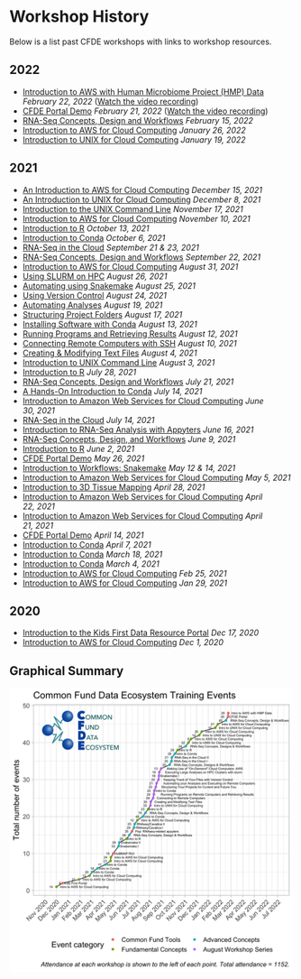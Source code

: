 # Workshop History

Below is a list past CFDE workshops with links to workshop resources.

## 2022

* [Introduction to AWS with Human Microbiome Project (HMP) Data](https://hackmd.io/9EWhx5vYR3SDmd1Nl9rpyQ?view)  _February 22, 2022_ ([Watch the video recording](https://video.ucdavis.edu/media/Hackathon+-+Day+2+-+HMP/1_evaoqlpg))
* [CFDE Portal Demo](https://app.nih-cfde.org/) _February 21, 2022_ ([Watch the video recording](https://video.ucdavis.edu/media/Hackathon+-+Day+1+-+Portal+Demo/1_cr0ert97))
* [RNA-Seq Concepts, Design and Workflows](https://osf.io/kj5av/) _February 15, 2022_
* [Introduction to AWS for Cloud Computing](https://github.com/nih-cfde/training-and-engagement/wiki/A-Hands-on-Introduction-to-AWS-for-Cloud-Computing-January-26,-2022) _January 26, 2022_ 
* [Introduction to UNIX for Cloud Computing](https://github.com/nih-cfde/training-and-engagement/wiki/An-Introduction-to-UNIX-for-Remote-Computing:-January-19,-2022) _January 19, 2022_    

## 2021

* [An Introduction to AWS for Cloud Computing](https://github.com/nih-cfde/training-and-engagement/wiki/A-Hands-On-Introduction-to-AWS:-December-15,-2021)  _December 15, 2021_
* [An Introduction to UNIX for Cloud Computing](https://github.com/nih-cfde/training-and-engagement/wiki/An-Introduction-to-UNIX-for-Cloud-Computing---December-8,-2021)  _December 8, 2021_
* [Introduction to the UNIX Command Line](https://github.com/nih-cfde/training-and-engagement/wiki/An-Introduction-to-UNIX:-November-17,-2021) _November 17, 2021_  
* [Introduction to AWS for Cloud Computing](https://github.com/nih-cfde/training-and-engagement/wiki/A-Hands-On-Introduction-to-AWS:-November-10,-2021) _November 10, 2021_  
* [Introduction to R](https://github.com/nih-cfde/training-and-engagement/wiki/Introduction-to-R:-October-13,-2021) _October 13, 2021_  
* [Introduction to Conda](https://github.com/nih-cfde/training-and-engagement/wiki/A-Hands-On-Introduction-to-Conda:-October-6,-2021) _October 6, 2021_  
* [RNA-Seq in the Cloud](https://github.com/nih-cfde/training-and-engagement/wiki/RNA-Seq-in-the-cloud:-June-21-&-23,-2021) _September 21 & 23, 2021_ 
* [RNA-Seq Concepts, Design and Workflows](https://osf.io/txcw8/) _September 22, 2021_  
* [Introduction to AWS for Cloud Computing](https://ngs-docs.github.io/2021-august-remote-computing/making-use-of-on-demand-cloud-computers-from-amazon-web-services.html) _August 31, 2021_  
* [Using SLURM on HPC](https://ngs-docs.github.io/2021-august-remote-computing/executing-large-analyses-on-hpc-clusters-with-slurm.html) _August 26, 2021_  
* [Automating using Snakemake](https://ngs-docs.github.io/2021-august-remote-computing/automating-your-analyses-with-the-snakemake-workflow-system.html) _August 25, 2021_ 
* [Using Version Control](https://ngs-docs.github.io/2021-august-remote-computing/keeping-track-of-your-files-with-version-control.html) _August 24, 2021_
* [Automating Analyses](https://ngs-docs.github.io/2021-august-remote-computing/automating-your-analyses-and-executing-long-running-analyses-on-remote-computers.html) _August 19, 2021_  
* [Structuring Project Folders](https://ngs-docs.github.io/2021-august-remote-computing/structuring-your-projects-for-current-and-future-you.html) _August 17, 2021_  
* [Installing Software with Conda](https://ngs-docs.github.io/2021-august-remote-computing/installing-software-on-remote-computers-with-conda.html) _August 13, 2021_
* [Running Programs and Retrieving Results](https://ngs-docs.github.io/2021-august-remote-computing/running-programs-on-remote-computers-and-retrieving-the-results.html) _August 12, 2021_  
* [Connecting Remote Computers with SSH](https://ngs-docs.github.io/2021-august-remote-computing/connecting-to-remote-computers-with-ssh.html) _August 10, 2021_ 
* [Creating & Modifying Text Files](https://ngs-docs.github.io/2021-august-remote-computing/creating-and-modifying-text-files-on-remote-computers.html) _August 4, 2021_ 
* [Introduction to UNIX Command Line](https://ngs-docs.github.io/2021-august-remote-computing/introduction-to-the-unix-command-line.html) _August 3, 2021_  
* [Introduction to R](https://github.com/nih-cfde/training-and-engagement/wiki/Introduction-to-R:-July-28,-2021) _July 28, 2021_  
* [RNA-Seq Concepts, Design and Workflows](https://osf.io/txcw8/) _July 21, 2021_  
* [A Hands-On Introduction to Conda](https://github.com/nih-cfde/training-and-engagement/wiki/A-Hands-On-Introduction-to-Conda:-July-14,-2021) _July 14, 2021_ 
* [Introduction to Amazon Web Services for Cloud Computing](https://github.com/nih-cfde/training-and-engagement/wiki/A-Hands-On-Introduction-to-AWS:-June-30,-2021) _June 30, 2021_  
* [RNA-Seq in the Cloud](https://github.com/nih-cfde/training-and-engagement/wiki/RNA-Seq-in-the-cloud:-June-21-&-23,-2021) _July 14, 2021_ 
* [Introduction to RNA-Seq Analysis with Appyters](https://us06web.zoom.us/rec/share/wYs0AGJ8cQHZ_UhaE1JJ4q4JmM8K7-F_S95t1OxLPwyuezTTlGjVtGz4ruqwGMp*0ZBYwGZFeeVAoncw?startTime=1623862864000) _June 16, 2021_
* [RNA-Seq Concepts, Design, and Workflows](https://osf.io/kj5av/) _June 9, 2021_  
* [Introduction to R](https://github.com/nih-cfde/training-and-engagement/wiki/Introduction-to-R:-June-2,-2021) _June 2, 2021_  
* [CFDE Portal Demo](https://training.nih-cfde.org/en/latest/Common-Fund-Tools/CFDE-Portal/) _May 26, 2021_  
* [Introduction to Workflows: Snakemake](https://github.com/nih-cfde/training-and-engagement/wiki/Introduction-to-Workflows:-Snakemake-Part-I-&-II-May-12-&-14th,-2021) _May 12 & 14, 2021_  
* [Introduction to Amazon Web Services for Cloud Computing](https://github.com/nih-cfde/training-and-engagement/wiki/A-Hands-On-Introduction-to-AWS:-May-05,-2021) _May 5, 2021_ 
* [Introduction to 3D Tissue Mapping](https://github.com/nih-cfde/training-and-engagement/wiki/Introduction-to-3D-Tissue-Mapping:-April-28,-2021) _April 28, 2021_  
* [Introduction to Amazon Web Services for Cloud Computing](https://github.com/nih-cfde/training-and-engagement/wiki/A-Hands-On-Introduction-to-AWS:-April-22,-2021) _April 22, 2021_  
* [Introduction to Amazon Web Services for Cloud Computing](https://github.com/nih-cfde/training-and-engagement/wiki/A-Hands-On-Introduction-to-AWS:-April-21,-2021) _April 21, 2021_
* [CFDE Portal Demo](http://bit.ly/3abyDy0) _April 14, 2021_
* [Introduction to Conda](https://github.com/nih-cfde/training-and-engagement/wiki/A-Hands-On-Introduction-to-Conda:-April-7,-2021) _April 7, 2021_ 
* [Introduction to Conda](https://github.com/nih-cfde/training-and-engagement/wiki/A-Hands-On-Introduction-to-Conda:-March-18,-2021) _March 18, 2021_  
* [Introduction to Conda](https://github.com/nih-cfde/training-and-engagement/wiki/A-Hands-On-Introduction-to-Conda:-March-4,-2021) _March 4, 2021_  
* [Introduction to AWS for Cloud Computing](https://github.com/nih-cfde/training-and-engagement/wiki/A-Hands-On-Introduction-to-AWS:-February-25,-2021) _Feb 25, 2021_ 
* [Introduction to AWS for Cloud Computing](https://github.com/nih-cfde/training-and-engagement/wiki/A-Hands-On-Introduction-to-AWS:-January-29,-2021)  _Jan 29, 2021_ 

## 2020

* [Introduction to the Kids First Data Resource Portal](https://training.nih-cfde.org/en/latest/Common-Fund-Tools/Kids-First/) _Dec 17, 2020_
* [Introduction to AWS for Cloud Computing](https://github.com/nih-cfde/training-and-engagement/wiki/A-Hands-On-Introduction-to-AWS:-December-1,-2020) _Dec 1, 2020_  

## Graphical Summary

![](../images/workshop-history.png)
